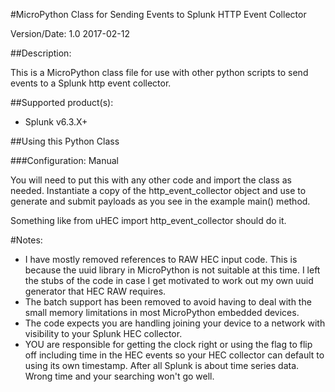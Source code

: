 #MicroPython Class for Sending Events to Splunk HTTP Event Collector

Version/Date: 1.0 2017-02-12






##Description:

This is a MicroPython class file for use with other python scripts to send events to a Splunk http event collector.

##Supported product(s): 

* Splunk v6.3.X+
 
##Using this Python Class

###Configuration: Manual

You will need to put this with any other code and import the class as needed.
Instantiate a copy of the http_event_collector object and use to generate and submit payloads as you see in the example main() method.

Something like from uHEC import http_event_collector should do it.
    
#Notes:

* I have mostly removed references to RAW HEC input code. This is because the uuid library in MicroPython is not suitable at this time. I left the stubs of the code in case I get motivated to work out my own uuid generator that HEC RAW requires.
* The batch support has been removed to avoid having to deal with the small memory limitations in most MicroPython embedded devices.
* The code expects you are handling joining your device to a network with visibility to your Splunk HEC collector.
* YOU are responsible for getting the clock right or using the flag to flip off including time in the HEC events so your HEC collector can default to using its own timestamp. After all Splunk is about time series data. Wrong time and your searching won't go well.

 

